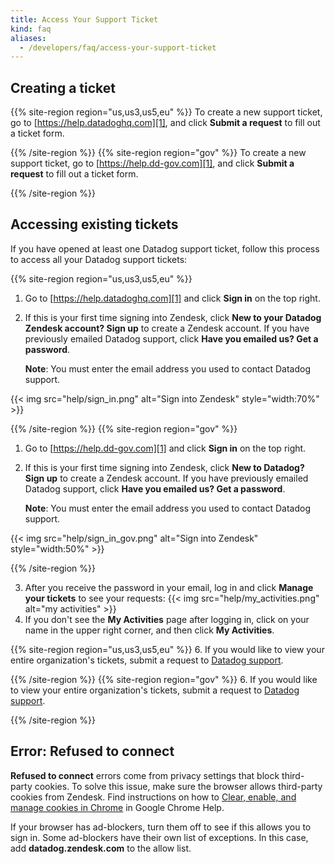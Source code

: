 ```yaml
---
title: Access Your Support Ticket
kind: faq
aliases:
  - /developers/faq/access-your-support-ticket
---
```


## Creating a ticket

{{% site-region region="us,us3,us5,eu" %}}
To create a new support ticket, go to [https://help.datadoghq.com][1], and click **Submit a request** to fill out a ticket form.

[1]: https://help.datadoghq.com
{{% /site-region %}}
{{% site-region region="gov" %}}
To create a new support ticket, go to [https://help.dd-gov.com][1], and click **Submit a request** to fill out a ticket form.

[1]: https://help.ddog-gov.com
{{% /site-region %}}

## Accessing existing tickets

If you have opened at least one Datadog support ticket, follow this process to access all your Datadog support tickets:

{{% site-region region="us,us3,us5,eu" %}}
1. Go to [https://help.datadoghq.com][1] and click **Sign in** on the top right. 

2. If this is your first time signing into Zendesk, click **New to your Datadog Zendesk account? Sign up** to create a Zendesk account. If you have previously emailed Datadog support, click **Have you emailed us? Get a password**.
  
    **Note**: You must enter the email address you used to contact Datadog support.

  {{< img src="help/sign_in.png" alt="Sign into Zendesk" style="width:70%" >}}

[1]: https://help.datadoghq.com
{{% /site-region %}}
{{% site-region region="gov" %}}
1. Go to [https://help.dd-gov.com][1] and click **Sign in** on the top right. 

2. If this is your first time signing into Zendesk, click **New to Datadog? Sign up** to create a Zendesk account. If you have previously emailed Datadog support, click **Have you emailed us? Get a password**.

    **Note**: You must enter the email address you used to contact Datadog support.

  {{< img src="help/sign_in_gov.png" alt="Sign into Zendesk" style="width:50%" >}}

[1]: https://help.ddog-gov.com
{{% /site-region %}}

3. After you receive the password in your email, log in and click **Manage your tickets** to see your requests:
  {{< img src="help/my_activities.png" alt="my activities"  >}}
5. If you don't see the **My Activities** page after logging in, click on your name in the upper right corner, and then click **My Activities**.

{{% site-region region="us,us3,us5,eu" %}}
6. If you would like to view your entire organization's tickets, submit a request to [Datadog support][1].

[1]: https://help.datadoghq.com
{{% /site-region %}}
{{% site-region region="gov" %}}
6. If you would like to view your entire organization's tickets, submit a request to [Datadog support][1].

[1]: https://help.ddog-gov.com
{{% /site-region %}}

## Error: Refused to connect
**Refused to connect** errors come from privacy settings that block third-party cookies. To solve this issue, make sure the browser allows third-party cookies from Zendesk. Find instructions on how to [Clear, enable, and manage cookies in Chrome][1] in Google Chrome Help.

If your browser has ad-blockers, turn them off to see if this allows you to sign in. Some ad-blockers have their own list of exceptions. In this case, add **datadog.zendesk.com** to the allow list.

[1]: https://support.google.com/chrome/answer/95647

